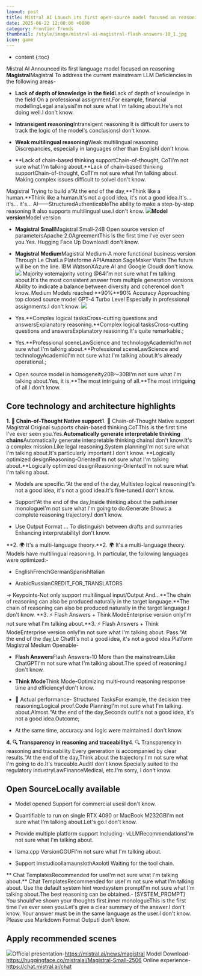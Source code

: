 ```yaml
---
layout: post
title: Mistral AI Launch its first open-source model focused on reasoning Magistral Flash Answers Under Mode The reasoning is faster than the competition.10Multiply
date: 2025-06-22 12:00:00 +0800
category: Frontier Trends
thumbnail: /style/image/mistral-ai-magistral-flash-answers-10_1.jpg
icon: game
---
```

* content
{:toc}

Mistral AI Announced its first language model focused on reasoning **Magistral**Magistral To address the current mainstream LLM Deficiencies in the following areas-

- **Lack of depth of knowledge in the field**Lack of depth of knowledge in the field On a professional assignment.For example, financial modellingLegal analysisI'm not sure what I'm talking about.He's not doing well.I don't know.

- **Intransigent reasoning**Intransigent reasoning It is difficult for users to track the logic of the model's conclusionsI don't know.

- **Weak multilingual reasoning**Weak multilingual reasoning Discrepancies, especially in languages other than EnglishI don't know.

- **Lack of chain-based thinking supportChain-of-thought, CoTI'm not sure what I'm talking about.**Lack of chain-based thinking supportChain-of-thought, CoTI'm not sure what I'm talking about. Making complex issues difficult to solveI don't know.

Magistral Trying to build a“At the end of the day,**Think like a human.**Think like a human.It's not a good idea, it's not a good idea.It's... it's... it's... AI——StructuredAuthenticableThe ability to make a step-by-step reasoning It also supports multilingual use.I don't know.
![](https://assets-v2.circle.so/1ktkb1h1bolve7kykg6lziw7jov1)**Model version**Model version

- **Magistral Small**Magistral Small-24B Open source version of parametersApache 2.0AgreementThis is the first time I've ever seen you.Yes. Hugging Face Up DownloadI don't know.

- **Magistral Medium**Magistral Medium-A more functional business version Through Le ChatLa Plateforme APIAmazon SageMaker Visits The future will be on the line. IBM WatsonXAzure AI and Google CloudI don't know.
![](https://assets-v2.circle.so/d9isxzj5h8mg9stwlq2byyztu1hv)
Majority votemajority voting @64I'm not sure what I'm talking about.It's the most consistent answer from multiple generation versions. Ability to indicate a balance between diversity and coherenceI don't know.
Medium Models reached **90%**90% Accuracy Approaching top closed source model GPT-4 Turbo Level Especially in professional assignments.I don't know.
![](https://assets-v2.circle.so/n8dfxejaje6qu3aic4d6o4fkane9)
- Yes.**Complex logical tasksCross-cutting questions and answersExplanatory reasoning.**Complex logical tasksCross-cutting questions and answersExplanatory reasoning.It's quite remarkable.;

- Yes.**Professional sceneLawScience and technologyAcademicI'm not sure what I'm talking about.**Professional sceneLawScience and technologyAcademicI'm not sure what I'm talking about.It's already operational.;

- Open source model in homogeneity20B～30BI'm not sure what I'm talking about.Yes, it is.**The most intriguing of all.**The most intriguing of all.I don't know.

## Core technology and architecture highlights
**1. 🧩 Chain-of-Thought Native support**1. 🧩 Chain-of-Thought Native support
Magistral Original supports chain-based thinking.CoTThis is the first time I've ever seen you.Yes.**Automatically generate interpretable thinking chains**Automatically generate interpretable thinking chainsI don't know.It's a complex mission.Like legal reasoning.System planningI'm not sure what I'm talking about.It's particularly important.I don't know.
**Logically optimized designReasoning-OrientedI'm not sure what I'm talking about.**Logically optimized designReasoning-OrientedI'm not sure what I'm talking about.

- Models are specific.“At the end of the day,Multistep logical reasoningIt's not a good idea, it's not a good idea.It's fine-tuned.I don't know.

- Support“At the end of the day,Inside thinking about the path.inner monologueI'm not sure what I'm going to do.Generate Shows a complete reasoning trajectory.I don't know.

- Use Output Format <think>...</think> To distinguish between drafts and summaries Enhancing interpretabilityI don't know.

**2. 🌍 It's a multi-language theory.**2. 🌍 It's a multi-language theory.
Models have multilingual reasoning. In particular, the following languages were optimized:-

- EnglishFrenchGermanSpanishItalian

- ArabicRussianCREDIT_FOR_TRANSLATORS

→ Keypoints-Not only support multilingual input/Output And...**The chain of reasoning can also be produced naturally in the target language.**The chain of reasoning can also be produced naturally in the target language.I don't know.
**3. ⚡ Flash Answers + Think ModeEnterprise version onlyI'm not sure what I'm talking about.**3. ⚡ Flash Answers + Think ModeEnterprise version onlyI'm not sure what I'm talking about.
Pass.“At the end of the day,Le ChatIt's not a good idea, it's not a good idea.Platform Magistral Medium Openable-

- **Flash Answers**Flash Answers-10 More than the mainstream.Like ChatGPTI'm not sure what I'm talking about.The speed of reasoning.I don't know.

- **Think Mode**Think Mode-Optimizing multi-round reasoning response time and efficiencyI don't know.

- 🧠 Actual performance-
Structured TasksFor example, the decision tree reasoning.Logical proof.Code PlanningI'm not sure what I'm talking about.Almost.“At the end of the day,Seconds outIt's not a good idea, it's not a good idea.Outcome;

- At the same time, accuracy and logic were maintained.I don't know.

**4. 🔍 Transparency in reasoning and traceability**4. 🔍 Transparency in reasoning and traceability
Every generation is accompanied by clear results.“At the end of the day,Think about the trajectory.I'm not sure what I'm going to do.It's traceable.AuditI don't know.Specially suited to the regulatory industryLawFinanceMedical, etc.I'm sorry, I don't know.

## Open SourceLocally available

- Model opened Support for commercial usesI don't know.

- Quantifiable to run on single RTX 4090 or MacBook M232GBI'm not sure what I'm talking about.Let's go.I don't know.

- Provide multiple platform support Including-
vLLMRecommendationsI'm not sure what I'm talking about.

- llama.cpp VersionGGUFI'm not sure what I'm talking about.

- Support lmstudioollamaunslothAxolotl Waiting for the tool chain.

** Chat TemplatesRecommended for useI'm not sure what I'm talking about.** Chat TemplatesRecommended for useI'm not sure what I'm talking about.
Use the default system hint wordsystem promptI'm not sure what I'm talking about.The best reasoning can be obtained.-
[SYSTEM_PROMPT]
You should've shown your thoughts first.inner monologueThis is the first time I've ever seen you.Let's give a clear summary of the answer.I don't know.
Your answer must be in the same language as the user.I don't know.
Please use Markdown Format OutputI don't know.
## Apply recommended scenes
![](https://assets-v2.circle.so/sfrhxje1qvzfh4rdqcxk11zeym1k)Official presentation-https://mistral.ai/news/magistral
Model Download-https://huggingface.co/mistralai/Magistral-Small-2506
Online experience-https://chat.mistral.ai/chat
